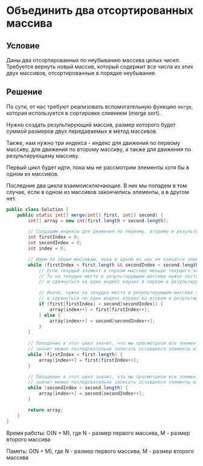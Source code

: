 # Объединить два отсортированных массива

## Условие

Даны два отсортированных по неубыванию массива целых чисел. Требуется вернуть новый массив, который содержит все числа из этих двух массивов, отсортированные в порядке неубывания.

## Решение

По сути, от нас требуют реализовать вспомогательную функцию `merge`, которая используется в сортировке слиянием (merge sort).

Нужно создать результирующий массив, размер которого будет суммой размеров двух передаваемых в метод массивов.

Также, нам нужно три индекса - индекс для движения по первому массиву, для движения по второму массиву, а также для движения по результирующему массиву.

Первый цикл будет идти, пока мы не рассмотрим элементы хотя бы в одном из массивов.

Последние два цикла взаимоисключающие. В них мы попадем в том случае, если в одном из массивов закончились элементы, а в другом нет.

```java
public class Solution {
    public static int[] merge(int[] first, int[] second) {
        int[] array = new int[first.length + second.length];

        // Создадим индексы для движения по первому, второму и результирующему массивам соответсвенно
        int firstIndex = 0;
        int secondIndex = 0;
        int index = 0;

        // Идем по обоим массивам, пока в одном из них не кончатся элементы
        while (firstIndex < first.length && secondIndex < second.length) {
            // Если текущий элемент в первом массиве меньше текущего элемента во втором массиве
            // То на текущее место в результирующем массиве нужно поставить элемент из первого массива
            // и сдвинуться на один индекс вправо в первом и результирующем массиве

            // Иначе, нужно на текущее место в результирующем массиве поставить элемент из второго массива
            // и сдвинуться на один индекс вправо во втором и результирующем массиве
            if (first[firstIndex] < second[secondIndex]) {
                array[index++] = first[firstIndex++];
            } else {
                array[index++] = second[secondIndex++];
            }
        }
        
        // Попадание в этот цикл значит, что мы просмотрели все элементы из второго массива, 
        // значит можно последовательно записать оставшиеся элементы из первого массива
        while (firstIndex < first.length) {
            array[index++] = first[firstIndex++];
        }

        // Попадание в этот цикл значит, что мы просмотрели все элементы из первого массива, 
        // значит можно последовательно записать оставшиеся элементы из второго массива
        while (secondIndex < second.length) {
            array[index++] = second[secondIndex++];
        }

        return array;
    }
}
```

Время работы: O(N + M), где N - размер первого массива, M - размер второго массива

Память: O(N + M), где N - размер первого массива, M - размер второго массива
